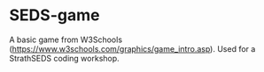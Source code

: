 # SEDS-game
A basic game from W3Schools (https://www.w3schools.com/graphics/game_intro.asp). Used for a StrathSEDS coding workshop.
